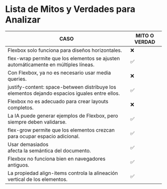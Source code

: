 
# Lista de Mitos y Verdades para Analizar

|CASO|MITO O VERDAD|
|----|-------------|
|Flexbox solo funciona para diseños horizontales.| ❌ |
|flex-wrap permite que los elementos se ajusten automáticamente en múltiples líneas.| ✅ |
|Con Flexbox, ya no es necesario usar media queries.| ❌ |
|justify-content: space-between distribuye los elementos dejando espacios iguales entre ellos.| ✅ |
|Flexbox no es adecuado para crear layouts completos.| ❌ |
|La IA puede generar ejemplos de Flexbox, pero siempre deben validarse.| ✅ |
|flex-grow permite que los elementos crezcan para ocupar espacio adicional.| ✅ |
|Usar demasiados <div> afecta la semántica del documento.| ✅ |
|Flexbox no funciona bien en navegadores antiguos.| ✅ |
|La propiedad align-items controla la alineación vertical de los elementos.| ✅ |
